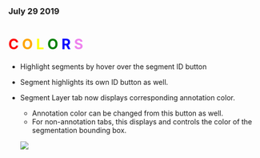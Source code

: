 ### July 29 2019
<h1>
<span style="color:red">C</span>
<span style="color:orange">O</span>
<span style="color:yellow">L</span>
<span style="color:green">O</span>
<span style="color:blue">R</span>
<span style="color:violet">S</span>
</h1>

* Highlight segments by hover over the segment ID button
* Segment highlights its own ID button as well.
* Segment Layer tab now displays corresponding annotation color.
    * Annotation color can be changed from this button as well.
    * For non-annotation tabs, this displays and controls the color of the segmentation bounding box.
    
    ![](https://i.imgur.com/0wYK5Ly.png)
